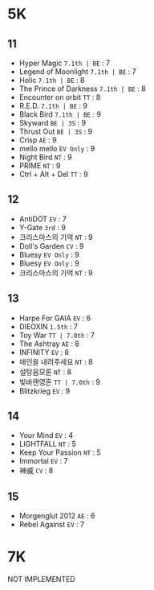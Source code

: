 # 5K
## 11
- Hyper Magic `7.1th | BE` : 7
- Legend of Moonlight `7.1th | BE` : 7
- Holic `7.1th | BE` : 8
- The Prince of Darkness `7.1th | BE` : 8
- Encounter on orbit `TT` : 8
- R.E.D. `7.1th | BE` : 9
- Black Bird `7.1th | BE` : 9
- Skyward `BE | 3S` : 9
- Thrust Out `BE | 3S` : 9
- Crisp `AE` : 9
- mello mello `EV Only` : 9
- Night Bird `NT` : 9
- PRIME `NT` : 9
- Ctrl + Alt + Del `TT` : 9
## 12
- AntiDOT `EV` : 7
- Y-Gate `3rd` : 9
- 크리스마스의 기억 `NT` : 9
- Doll's Garden `CV` : 9
- Bluesy `EV Only` : 9
- Bluesy `EV Only` : 9
- 크리스마스의 기억 `NT` : 9
## 13
- Harpe For GAIA `EV` : 6
- DIEOXIN `1.5th` : 7
- Toy War `TT | 7.0th` : 7
- The Ashtray `AE` : 8
- INFINITY `EV` : 8
- 애인을 내려주세요 `NT` : 8
- 설탕음모론 `NT` : 8
- 빛바랜영혼 `TT | 7.0th` : 9
- Blitzkrieg `EV` : 9
## 14
- Your Mind `EV` : 4
- LIGHTFALL `NT` : 5
- Keep Your Passion `NT` : 5
- Immortal `EV` : 7
- 神威 `CV` : 8
## 15
- Morgenglut 2012 `AE` : 6
- Rebel Against `EV` : 7
# 7K
NOT IMPLEMENTED
